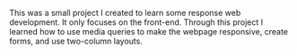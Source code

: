 This was a small project I created to learn some response web development. It only focuses on the front-end. 
Through this project I learned how to use media queries to make the webpage responsive, create forms, and use two-column layouts. 
